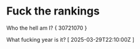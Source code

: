 # Fuck the rankings

Who the hell am I?
{ 30721070 }

What fucking year is it?
[ 2025-03-29T22:10:00Z ]
